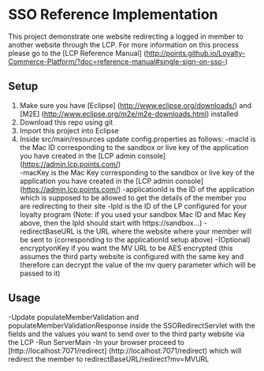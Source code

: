 SSO Reference Implementation
=========

This project demonstrate one website redirecting a logged in member to another website through the LCP.
For more information on this process please go to the [LCP Reference Manual] (http://points.github.io/Loyalty-Commerce-Platform/?doc=reference-manual#single-sign-on-sso-)

## Setup

1. Make sure you have [Eclipse] (http://www.eclipse.org/downloads/) and [M2E] (http://www.eclipse.org/m2e/m2e-downloads.html) installed 
2. Download this repo using git
3. Import this project into Eclipse
4. Inside src/main/resources update config.properties as follows:
-macId is the Mac ID corresponding to the sandbox or live key of the application you have created in the [LCP admin console] (https://admin.lcp.points.com/)  
-macKey is the Mac Key corresponding to the sandbox or live key of the application you have created in the [LCP admin console] (https://admin.lcp.points.com/)
-applicationId is the ID of the application which is supposed to be allowed to get the details of the member you are redirecting to their site
-lpId is the ID of the LP configured for your loyalty program (Note: if you used your sandbox Mac ID and Mac Key above, then the lpId should start with https://sandbox...)
-redirectBaseURL is the URL where the website where your member will be sent to (corresponding to the applicationId setup above)
-(Optional) encryptyonKey if you want the MV URL to be AES encrypted (this assumes the third party website is configured with the same key and therefore can decrypt the value of the mv query parameter which will be passed to it)
## Usage

-Update populateMemberValidation and populateMemberValidationResponse inside the SSORedirectServlet with the fields and the values you want to send over to the third party website via the LCP
-Run ServerMain
-In your browser proceed to [http://localhost:7071/redirect] (http://localhost:7071/redirect) which will redirect the member to redirectBaseURL/redirect?mv=MVURL 



